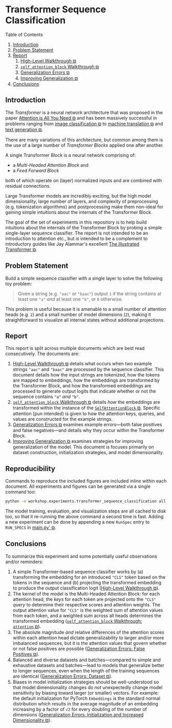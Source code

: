 # Transformer Sequence Classification

Table of Contents
1. [Introduction](#introduction)
2. [Problem Statement](#problem-statement)
3. [Report](#report)
   1. [High-Level Walkthrough ⧉](01-high-level-walkthrough.md)
   2. [`self_attention_block` Walkthrough ⧉](02-self-attention-block-walkthrough.md)
   3. [Generalization Errors ⧉](03-generalization-errors.md)
   4. [Improving Generalization ⧉](04-improving-generalization.md)
4. [Conclusions](#conclusions)

## Introduction

The *Transformer* is a neural network architecture that was proposed in the paper [Attention is All You Need ⧉](https://arxiv.org/abs/1706.03762) and has been massively successful in problems ranging from [image classification ⧉](https://arxiv.org/abs/2010.11929) to [machine translation ⧉](https://arxiv.org/abs/1910.10683) and [text generation ⧉](https://arxiv.org/abs/2005.14165).

There are many variations of this architecture, but common among them is the use of a large number of *Transformer Blocks* applied one after another.

A single Transformer Block is a neural network comprising of:
- a *Multi-Headed Attention Block* and
- a *Feed Forward Block*

both of which operate on (layer) normalized inputs and are combined with residual connections.

Large Transformer models are incredibly exciting, but the high model dimensionality, large number of layers, and complexity of preprocessing (e.g. tokenization algorithms) and postprocessing make them non-ideal for gaining simple intuitions about the internals of the Transformer Block.

The goal of the set of experiments in this repository is to help build intuitions about the internals of the Transformer Block by probing a simple single-layer sequence classifier. The report is not intended to be an introduction to attention etc., but *is* intended to be a complement to introductory guides like Jay Alammar's excellent [The Illustrated Transformer ⧉](https://jalammar.github.io/illustrated-transformer/).

## Problem Statement

Build a simple sequence classifier with a single layer to solve the following toy problem:

> Given a string (e.g. `"aac"` or `"baac"`) output `1` if the string contains at least one `"a"` *and* at least one `"b"`, or `0` otherwise.

This problem is useful because it is amenable to a small number of attention heads (e.g. `2`) and a small number of model dimensions (`2`), making it straightforward to visualize all internal states without additional projections.

## Report

This report is split across multiple documents which are best read consecutively. The documents are:

1. [High-Level Walkthrough ⧉](01-high-level-walkthrough.md) details what occurs when two example strings `"aac"` and `"baac"` are processed by the sequence classifier. This document details how the input strings are tokenized, how the tokens are mapped to embeddings, how the embeddings are transformed by the Transformer Block, and how the transformed embeddings are processed to generate output logits that indicate whether or not the sequence contains `"a"` *and* `"b"`.
2. [`self_attention_block` Walkthrough ⧉](02-self-attention-block-walkthrough.md) details *how* the embeddings are transformed within the instance of the [`SelfAttentionBlock` ⧉](https://github.com/rstebbing/workshop/blob/5b6dff53d8adc4c83707f8da80fc2c2b08f08c76/py/src/workshop/experiments/transformer_sequence_classification/model.py#L215). Specific attention (pun intended) is given to how the attention keys, queries, and values are constructed for the example strings.
3. [Generalization Errors ⧉](03-generalization-errors.md) examines example errors—both false positives and false negatives—and details why they occur within the Transformer Block.
4. [Improving Generalization ⧉](04-improving-generalization.md) examines strategies for improving generalization of the model. This document is focuses primarily on dataset construction, initialization strategies, and model dimensionality.

## Reproducibility

Commands to reproduce the included figures are included inline within each document. All experiments and figures can be generated via a single command too:
``` bash
python -m workshop.experiments.transformer_sequence_classification all
```

The model training, evaluation, and visualization steps are all cached to disk too, so that it re-running the above command a second time is fast. Adding a new experiment can be done by appending a new `RunSpec` entry to `RUN_SPECS` in [main.py` ⧉](https://github.com/rstebbing/workshop/blob/f51f3c5faec811846800b48f0bc72a8d25f5f589/py/src/workshop/experiments/transformer_sequence_classification/main.py#L48).

## Conclusions

To summarize this experiment and some potentially useful observations and/or reminders:

1. A simple Transformer-based sequence classifier works by (a) transforming the embedding for an introduced `"CLS"` token based on the tokens in the sequence and (b) projecting the transformed embedding to produce the output classification logit ([High-Level Walkthrough ⧉](01-high-level-walkthrough.md)).
2. The kernel of the model is the Multi-Headed Attention Block: for each attention head, the *keys* for each token are projected onto the `"CLS"` *query* to determine their respective scores and attention weights. The output attention value for `"CLS"` is the weighted sum of attention values from each token, and a weighted sum across all heads determines the transformed embedding ([`self_attention_block` Walkthrough: `attention` ⧉](02-self-attention-block-walkthrough.md#attention)).
3. The absolute magnitude *and* relative differences of the attention scores within each attention head dictate generalizability to larger and/or more imbalanced sequences, but it is the attention values that govern whether or not false positives are possible ([Generalization Errors: False Positives ⧉](03-generalization-errors.md#false-positives)).
4. Balanced and diverse datasets and batches—compared to simple and exhaustive datasets and batches—lead to models that generalize better to longer sequences, even when the length of the training sequences are identical ([Generalization Errors: Dataset ⧉](04-improving-generalization.md#dataset)).
5. Biases in model initialization strategies should be well-understood so that model dimensionality changes do *not* unexpectedly change model sensitivity by biasing toward larger (or smaller) vectors. For example: the default initialization for PyTorch `Embeddings` is the standard normal distribution which results in the average magnitude of an embedding increasing by a factor of `√2` for every doubling of the number of dimensions ([Generalization Errors: Initialization and Increased Dimensionality ⧉](04-improving-generalization.md#initialization-and-increased-dimensionality)).

